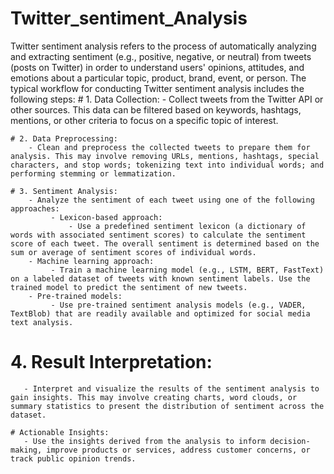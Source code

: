 # Twitter_sentiment_Analysis
Twitter sentiment analysis refers to the process of automatically analyzing and extracting sentiment (e.g., positive, negative, or neutral) from tweets (posts on Twitter) in order to understand users' opinions, attitudes, and emotions about a particular topic, product, brand, event, or person.
The typical workflow for conducting Twitter sentiment analysis includes the following steps:
    # 1. Data Collection:
        - Collect tweets from the Twitter API or other sources. This data can be filtered based on keywords, hashtags, mentions, or other criteria to focus on a specific topic of interest.

    # 2. Data Preprocessing: 
        - Clean and preprocess the collected tweets to prepare them for analysis. This may involve removing URLs, mentions, hashtags, special characters, and stop words; tokenizing text into individual words; and performing stemming or lemmatization.

    # 3. Sentiment Analysis: 
        - Analyze the sentiment of each tweet using one of the following approaches:
             - Lexicon-based approach:
                 - Use a predefined sentiment lexicon (a dictionary of words with associated sentiment scores) to calculate the sentiment score of each tweet. The overall sentiment is determined based on the sum or average of sentiment scores of individual words.
        - Machine learning approach: 
             - Train a machine learning model (e.g., LSTM, BERT, FastText) on a labeled dataset of tweets with known sentiment labels. Use the trained model to predict the sentiment of new tweets.
        - Pre-trained models: 
             - Use pre-trained sentiment analysis models (e.g., VADER, TextBlob) that are readily available and optimized for social media text analysis.

   # 4. Result Interpretation: 
       - Interpret and visualize the results of the sentiment analysis to gain insights. This may involve creating charts, word clouds, or summary statistics to present the distribution of sentiment across the dataset.

    # Actionable Insights: 
       - Use the insights derived from the analysis to inform decision-making, improve products or services, address customer concerns, or track public opinion trends.
